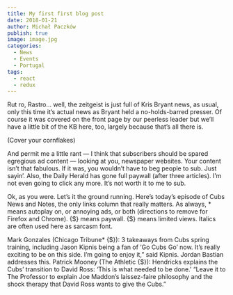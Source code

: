 ```yaml
---
title: My first first blog post
date: 2018-01-21
author: Michał Paczków
publish: true
image: image.jpg
categories:
  - News
  - Events
  - Portugal
tags:
  - react
  - redux
---
```


Rut ro, Rastro... well, the zeitgeist is just full of Kris Bryant news, as usual, only this time it’s actual news as Bryant held a no-holds-barred presser. Of course it was covered on the front page by our peerless leader but we’ll have a little bit of the KB here, too, largely because that’s all there is.

(Cover your cornflakes)

And permit me a little rant — I think that subscribers should be spared egregious ad content — looking at you, newspaper websites. Your content isn’t that fabulous. If it was, you wouldn’t have to beg people to sub. Just sayin’. Also, the Daily Herald has gone full paywall (after three articles). I’m not even going to click any more. It’s not worth it to me to sub.

Ok, as you were. Let’s it the ground running. Here’s today’s episode of Cubs News and Notes, the only links column that really matters. As always, \* means autoplay on, or annoying ads, or both (directions to remove for Firefox and Chrome). {$} means paywall. {$} means limited views. Italics are often used here as sarcasm font.

Mark Gonzales (Chicago Tribune\* {$}): 3 takeaways from Cubs spring training, including Jason Kipnis being a fan of ‘Go Cubs Go’ now. It’s really exciting to be on this side. I’m going to enjoy it,” said Kipnis. Jordan Bastian addresses this.
Patrick Mooney (The Athletic {$}): Hendricks explains the Cubs’ transition to David Ross: ‘This is what needed to be done.’ “Leave it to The Professor to explain Joe Maddon’s laissez-faire philosophy and the shock therapy that David Ross wants to give the Cubs.”
